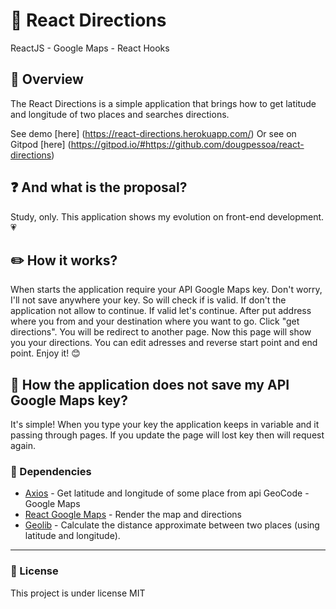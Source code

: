# :round_pushpin: React Directions
ReactJS - Google Maps - React Hooks

## :eyes: Overview

The React Directions is a simple application that brings how to get latitude and longitude of two places and searches directions.

See demo [here] (https://react-directions.herokuapp.com/)
Or see on Gitpod [here] (https://gitpod.io/#https://github.com/dougpessoa/react-directions)

## :question: And what is the proposal?
Study, only. This application shows my evolution on front-end development. :heartpulse:

## :pencil2: How it works?
When starts the application require your API Google Maps key. Don't worry, I'll not save anywhere your key. 
So will check if is valid. If don't the application not allow to continue. If valid let's continue.
After put address where you from and your destination where you want to go. Click "get directions". 
You will be redirect to another page. Now this page will show you your directions.
You can edit adresses and reverse start point and end point. 
Enjoy it! :blush:

## :no_entry_sign: How the application does not save my API Google Maps key? 
It's simple! When you type your key the application keeps in variable and it passing through pages. If you update the page will lost key then will request again.

### :paperclip: Dependencies 
 - [Axios](https://github.com/axios/axios) - Get latitude and longitude of some place from api GeoCode - Google Maps
 - [React Google Maps](https://github.com/tomchentw/react-google-maps) - Render the map and directions
 - [Geolib](https://github.com/manuelbieh/geolib) - Calculate the distance approximate between two places (using latitude and longitude).

 ---
 ### :page_with_curl: License

 This project is under license MIT

